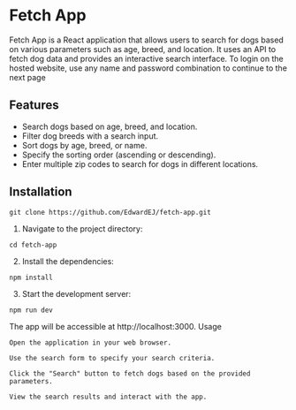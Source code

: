# Fetch App

Fetch App is a React application that allows users to search for dogs based on various parameters such as age, breed, and location. It uses an API to fetch dog data and provides an interactive search interface.
To login on the hosted website, use any name and password combination to continue to the next page

## Features

- Search dogs based on age, breed, and location.
- Filter dog breeds with a search input.
- Sort dogs by age, breed, or name.
- Specify the sorting order (ascending or descending).
- Enter multiple zip codes to search for dogs in different locations.

## Installation
```
git clone https://github.com/EdwardEJ/fetch-app.git
```
1. Navigate to the project directory:
```
cd fetch-app
```
2. Install the dependencies:
```
npm install
```
3. Start the development server:
```
npm run dev
```

The app will be accessible at http://localhost:3000.
Usage

    Open the application in your web browser.

    Use the search form to specify your search criteria.

    Click the "Search" button to fetch dogs based on the provided parameters.

    View the search results and interact with the app.
